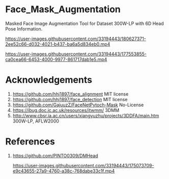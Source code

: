 # Face_Mask_Augmentation
Masked Face Image Augmentation Tool for Dataset 300W-LP with 6D Head Pose Information.

https://user-images.githubusercontent.com/33194443/180627371-2ee52c66-d032-4021-b437-ba6a5d834eb0.mp4

https://user-images.githubusercontent.com/33194443/177553855-ca0cea66-6453-4000-9977-861717dab1e5.mp4

# Acknowledgements
1. https://github.com/hhj1897/face_alignment MIT license
2. https://github.com/hhj1897/face_detection MIT license
3. https://github.com/GajuuzZ/FaceNetPytoch-Mask No-License
4. https://ibug.doc.ic.ac.uk/resources/itwmm/ 3DMM
5. http://www.cbsr.ia.ac.cn/users/xiangyuzhu/projects/3DDFA/main.htm 300W-LP, AFLW2000

# References
1. https://github.com/PINTO0309/DMHead

    https://user-images.githubusercontent.com/33194443/175073709-e9c43655-27a9-4760-a38c-768dabe33c1f.mp4
